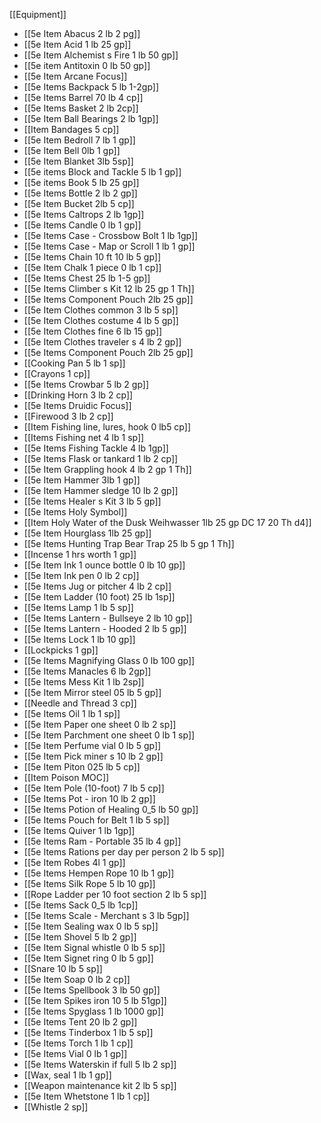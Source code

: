 [[Equipment]]

- [[5e Item Abacus 2 lb 2 pg]]
- [[5e Item Acid 1 lb 25 gp]] 
- [[5e Item Alchemist s Fire 1 lb 50 gp]]
- [[5e item Antitoxin 0 lb 50 gp]]
- [[5e Item Arcane Focus]]
- [[5e Items Backpack 5 lb 1-2gp]]
- [[5e Items Barrel 70 lb 4 cp]]
- [[5e Items Basket 2 lb 2cp]] 
- [[5e Item Ball Bearings 2 lb 1gp]]
- [[Item Bandages 5 cp]] 
- [[5e Item Bedroll 7 lb 1 gp]] 
- [[5e Item Bell 0lb 1 gp]]
- [[5e Item Blanket 3lb 5sp]]
- [[5e items Block and Tackle 5 lb 1 gp]]
- [[5e items Book 5 lb 25 gp]]
- [[5e Items Bottle 2 lb 2 gp]]
- [[5e Item Bucket 2lb 5 cp]] 
- [[5e Items Caltrops 2 lb 1gp]] 
- [[5e Items Candle 0 lb 1 gp]] 
- [[5e Items Case - Crossbow Bolt 1 lb 1gp]] 
- [[5e Items Case - Map or Scroll 1 lb 1 gp]] 
- [[5e Items Chain 10 ft 10 lb 5 gp]] 
- [[5e Item Chalk 1 piece 0 lb 1 cp]] 
- [[5e Items Chest 25 lb 1-5 gp]]
- [[5e Items Climber s Kit 12 lb 25  gp 1 Th]] 
- [[5e Items Component Pouch 2lb 25 gp]] 
- [[5e Item Clothes common 3 lb 5 sp]] 
- [[5e Item Clothes costume 4 lb 5 gp]] 
- [[5e Item Clothes fine 6 lb 15 gp]]
- [[5e Item Clothes traveler s 4 lb 2 gp]] 
- [[5e Items Component Pouch 2lb 25 gp]]
- [[Cooking Pan 5 lb 1 sp]]
- [[Crayons 1 cp]]
- [[5e Items Crowbar 5 lb 2 gp]] 
- [[Drinking Horn 3 lb 2 cp]]
- [[5e Items Druidic Focus]] 
- [[Firewood 3 lb 2 cp]]
- [[Item Fishing line, lures, hook  0 lb5 cp]]
- [[Items Fishing net 4 lb 1 sp]]
- [[5e Items Fishing Tackle 4 lb 1gp]] 
- [[5e Items Flask or tankard 1 lb 2 cp]] 
- [[5e Item Grappling hook  4 lb 2 gp 1 Th]] 
- [[5e Item Hammer 3lb 1 gp]] 
-  [[5e Item Hammer sledge 10 lb 2 gp]]
- [[5e Items Healer s Kit 3 lb 5 gp]] 
- [[5e Items Holy Symbol]] 
- [[Item Holy Water of the Dusk Weihwasser 1lb 25 gp DC 17 20 Th d4]]
- [[5e Item Hourglass 1lb 25 gp]] 
- [[5e Items Hunting Trap  Bear Trap 25 lb 5  gp 1 Th]] 
- [[Incense 1 hrs worth 1 gp]]
- [[5e Item Ink  1 ounce bottle 0 lb 10 gp]]
- [[5e Item Ink pen 0 lb 2 cp]] 
- [[5e Items Jug or pitcher 4 lb 2 cp]]
- [[5e Item Ladder (10 foot) 25 lb 1sp]] 
- [[5e Items Lamp 1 lb 5 sp]] 
- [[5e Items Lantern - Bullseye 2 lb 10 gp]] 
- [[5e Items Lantern - Hooded 2 lb 5 gp]] 
- [[5e Items Lock 1 lb 10 gp]] 
- [[Lockpicks 1 gp]]
- [[5e Items Magnifying Glass 0 lb 100 gp]] 
- [[5e Items Manacles 6 lb 2gp]] 
- [[5e Items Mess Kit 1 lb 2sp]] 
- [[5e Item Mirror steel 05 lb 5 gp]]
- [[Needle and Thread 3 cp]]
- [[5e Items Oil 1 lb 1 sp]] 
- [[5e Item Paper one sheet 0 lb 2 sp]] 
- [[5e Item Parchment one sheet 0 lb 1 sp]]
- [[5e Item Perfume vial 0 lb 5 gp]]
- [[5e Item Pick miner s 10 lb 2 gp]] 
- [[5e Item Piton 025 lb 5 cp]] 
- [[Item Poison MOC]] 
- [[5e Item Pole (10-foot) 7 lb 5 cp]]
- [[5e Items Pot - iron 10 lb 2 gp]]
- [[5e Items Potion of Healing 0_5 lb 50 gp]] 
- [[5e Items Pouch for Belt 1 lb 5 sp]] 
- [[5e Items Quiver 1 lb 1gp]] 
- [[5e Items Ram - Portable 35 lb 4 gp]] 
- [[5e Items Rations per day per person 2 lb 5 sp]] 
- [[5e Item Robes 4l 1 gp]]
- [[5e Items Hempen Rope 10 lb 1 gp]] 
- [[5e Items Silk Rope 5 lb 10 gp]]
- [[Rope Ladder per 10 foot section 2 lb 5 sp]]
- [[5e Items Sack 0_5 lb 1cp]]
- [[5e Items Scale - Merchant s 3 lb 5gp]] 
- [[5e Item Sealing wax 0 lb 5 sp]] 
- [[5e Item Shovel 5 lb 2 gp]]
- [[5e Item Signal whistle 0 lb 5 sp]] 
- [[5e Item Signet ring 0 lb 5 gp]]
- [[Snare 10 lb 5 sp]]
- [[5e Item Soap 0 lb 2 cp]]
- [[5e Items Spellbook 3 lb 50 gp]] 
- [[5e Item Spikes iron 10 5 lb 51gp]]
- [[5e Items Spyglass 1 lb 1000 gp]] 
- [[5e Items Tent 20 lb 2 gp]] 
- [[5e Items Tinderbox 1 lb 5 sp]] 
- [[5e Items Torch 1 lb 1 cp]]
- [[5e Items Vial 0 lb 1 gp]]
- [[5e Items Waterskin if full 5 lb 2 sp]]
- [[Wax, seal 1 lb 1 gp]]
- [[Weapon maintenance kit 2 lb 5 sp]]
- [[5e Item Whetstone 1 lb 1 cp]]
- [[Whistle 2 sp]]